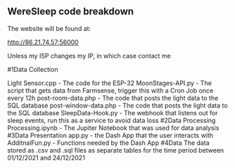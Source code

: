 ## WereSleep code breakdown 

The website will be found at:

http://86.21.74.57:56000

Unless my ISP changes my IP, in which case contact me

#1Data Collection

Light Sensor.cpp - The code for the ESP-32
MoonStages-API.py - The script that gets data from Farmsense, trigger this with a Cron Job once every 12h
post-room-data.php - The code that posts the light data to the SQL database
post-window-data.php - The code that posts the light data to the SQL database
SleepData-Hook.py - The webhook that listens out for sleep events, run this as a service to avoid data loss
#2Data Processing
Processing.ipynb - The Jupiter Notebook that was used for data analysis
#3Data Presentation
app.py - the Dash App that the user interacts with
AdditnalFun.py - Functions needed by the Dash App
#4Data
The data stored as .csv and .sql files as separate tables for the time period between 01/12/2021 and 24/12/2021
